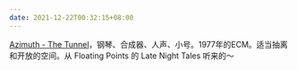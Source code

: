 ```yaml
---
date: 2021-12-22T00:32:15+08:00
---
```

[Azimuth - The Tunnel](https://www.youtube.com/watch?v=NZQXm61SQbM)，钢琴、合成器、人声、小号。1977年的ECM。适当抽离和开放的空间。从 Floating Points 的 Late Night Tales 听来的～
